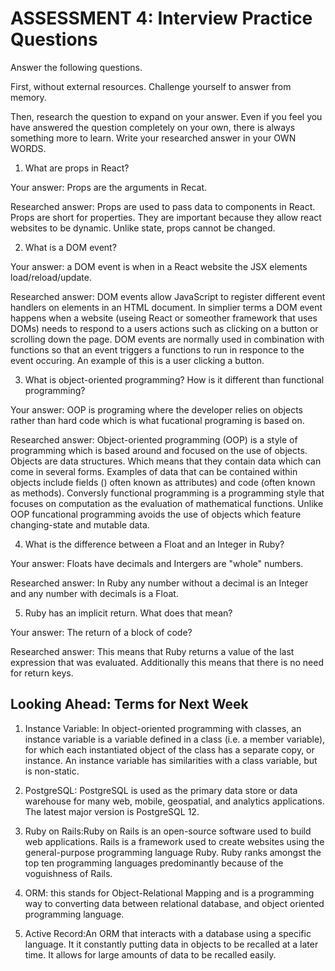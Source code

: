 # ASSESSMENT 4: Interview Practice Questions
Answer the following questions.

First, without external resources. Challenge yourself to answer from memory.

Then, research the question to expand on your answer. Even if you feel you have answered the question completely on your own, there is always something more to learn. Write your researched answer in your OWN WORDS.  

1. What are props in React?

  Your answer: Props are the arguments in Recat.

  Researched answer: Props are used to pass data to components in React. Props are short for properties. They are important because they allow react websites to be dynamic. Unlike state, props cannot be changed. 


2. What is a DOM event?

  Your answer: a DOM event is when in a React website the JSX elements load/reload/update.

  Researched answer: DOM events allow JavaScript to register different event handlers on elements in an HTML document. In simplier terms a DOM event happens when a website (useing React or someother framework that uses DOMs) needs to respond to a users actions such as clicking on a button or scrolling down the page. DOM events are normally used in combination with functions so that an event triggers a functions to run in responce to the event occuring.  An example of this is a user clicking a button.
  
  

3. What is object-oriented programming? How is it different than functional programming?

  Your answer: OOP is programing where the developer relies on objects rather than hard code which is what fucational programing is based on. 

  Researched answer: Object-oriented programming (OOP) is a style of programming which is based around and focused on the use of objects.  Objects are data structures. Which means that they contain data which can come in several forms. Examples of data that can be contained within objects include fields () often known as attributes) and code (often known as methods). Conversly functional programming is a programming style that focuses on computation as the evaluation of mathematical functions.  Unlike OOP funcational programming avoids the use of objects which feature changing-state and mutable data.

4. What is the difference between a Float and an Integer in Ruby?

  Your answer: Floats have decimals and Intergers are "whole" numbers.

  Researched answer: In Ruby any number without a decimal is an Integer and any number with decimals is a Float.



5. Ruby has an implicit return. What does that mean?

  Your answer: The return of a block of code?

  Researched answer: This means that Ruby returns a value of the last expression that was evaluated. Additionally this means that there is no need for return keys.



## Looking Ahead: Terms for Next Week

1. Instance Variable: In object-oriented programming with classes, an instance variable is a variable defined in a class (i.e. a member variable), for which each instantiated object of the class has a separate copy, or instance. An instance variable has similarities with a class variable, but is non-static.

2. PostgreSQL: PostgreSQL is used as the primary data store or data warehouse for many web, mobile, geospatial, and analytics applications. The latest major version is PostgreSQL 12.

3. Ruby on Rails:Ruby on Rails is an open-source software used to build web applications. Rails is a framework used to create websites using the general-purpose programming language Ruby. Ruby ranks amongst the top ten programming languages predominantly because of the voguishness of Rails.

4. ORM: this stands for Object-Relational Mapping and is a programming way to converting data between relational database, and object oriented programming language.

5. Active Record:An ORM that interacts with a database using a specific language. It it constantly putting data in objects to be recalled at a later time. It allows for large amounts of data to be recalled easily.
